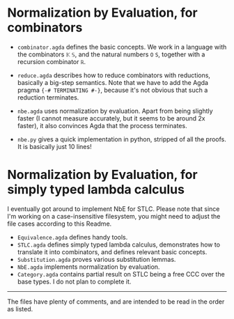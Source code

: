 # Normalization by Evaluation, for combinators

- `combinator.agda` defines the basic concepts. We work in a language
with the combinators `𝕂` `𝕊`, and the natural numbers `O` `S`, together
with a recursion combinator `ℝ`.
- `reduce.agda` describes how to reduce combinators with reductions,
basically a big-step semantics. Note that we have to add the Agda pragma
`{-# TERMINATING #-}`, because it's not obvious that such a reduction
terminates.
- `nbe.agda` uses normalization by evaluation. Apart from being slightly faster
(I cannot measure accurately, but it seems to be around 2x faster), it also
convinces Agda that the process terminates.

- `nbe.py` gives a quick implementation in python, stripped of all the
proofs. It is basically just 10 lines!

# Normalization by Evaluation, for simply typed lambda calculus

I eventually got around to implement NbE for STLC. Please note that
since I'm working on a case-insensitive filesystem, you might need to
adjust the file cases according to this Readme.

- `Equivalence.agda` defines handy tools.
- `STLC.agda` defines simply typed lambda calculus, demonstrates how to
translate it into combinators, and defines relevant basic concepts.
- `Substitution.agda` proves various substitution lemmas.
- `NbE.agda` implements normalization by evaluation.
- `Category.agda` contains partial result on STLC being a free CCC over the
base types. I do not plan to complete it.

--------

The files have plenty of comments, and are intended to be read in
the order as listed.
